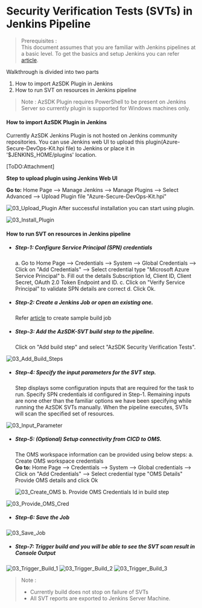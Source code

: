 # Security Verification Tests (SVTs) in Jenkins Pipeline
> Prerequisites :  
> This document assumes that you are familiar with Jenkins pipelines at a basic level. To get the basics and setup Jenkins you can refer [article](https://jenkins.io/doc/).
	
Walkthrough is divided into two parts
1. How to import AzSDK Plugin in Jenkins
2. How to run SVT on resources in Jenkins pipeline
	
> Note : AzSDK Plugin requires PowerShell to be present on Jenkins Server so currently plugin is supported for Windows machines only.
> 	

#### How to import AzSDK Plugin in Jenkins
	
Currently AzSDK Jenkins Plugin is not hosted on Jenkins community repositories. You can use Jenkins web UI to upload this plugin(Azure-Secure-DevOps-Kit.hpi file) to Jenkins or place it in '$JENKINS_HOME/plugins' location.
	
[ToDO:Attachment]
	
**Step to upload plugin using Jenkins Web UI**
	
   **Go to:** Home Page --> Manage Jenkins --> Manage Plugins -->  Select Advanced --> Upload Plugin file "Azure-Secure-DevOps-Kit.hpi"


![03_Upload_Plugin](../Images/03_Upload_Plugin.png)	
After successful installation you can start using plugin.  
 
![03_Install_Plugin](../Images/03_Install_Plugin.png)
#### How to run SVT on resources in Jenkins pipeline
	
- ##### Step-1: Configure Service Principal (SPN) credentials
    a. Go to Home Page -->  Credentials --> System --> Global Credentials  --> Click on "Add Credentials" --> Select credential type "Microsoft Azure Service Principal"
    b. Fill out the details Subscription Id, Client ID, Client	Secret, OAuth 2.0 Token Endpoint and ID.
    c. Click on "Verify Service Principal" to validate SPN details are correct 
    d. Click Ok.
	
	
- ##### Step-2: Create a Jenkins Job or open an existing one.
		
	Refer [article](https://www.tutorialspoint.com/jenkins/jenkins_setup_build_jobs.htm) to create sample build job
	
- ##### Step-3: Add the AzSDK-SVT build step to the pipeline.
	
	 Click on  "Add build step" and select "AzSDK Security Verification Tests".

 
![03_Add_Build_Steps](../Images/03_Add_Build_Steps.png)

- ##### Step-4: Specify the input parameters for the SVT step.
	Step displays some configuration inputs that are required for the task to run. Specify SPN credentials id configured in Step-1. Remaining inputs are none other than the familiar options we have been specifying while running the AzSDK SVTs manually. When the pipeline executes, SVTs will scan the specified set of resources.  
 
![03_Input_Parameter](../Images/03_Input_Parameter.png)	
- ##### Step-5: (Optional) Setup connectivity from CICD to OMS.
	The OMS workspace information can be provided using below steps:
	 a.  Create OMS workspace credentials  
		**Go to:** Home Page -->  Credentials --> System --> Global credentials  --> Click on "Add Credentials" --> Select credential type "OMS Details"  
		Provide OMS details and click Ok
		
   
  ![03_Create_OMS](../Images/03_Create_OMS.png)
	b.  Provide OMS Credentials Id in build step  

![03_Provide_OMS_Cred](../Images/03_Provide_OMS_Cred.png)	
- ##### Step-6: Save the Job 

![03_Save_Job](../Images/03_Save_Job.png)
- ##### Step-7: Trigger build and you will be able to see the SVT scan result in Console Output
	
	
 
 
 
![03_Trigger_Build_1](../Images/03_Trigger_Build_1.png)	
![03_Trigger_Build_2](../Images/03_Trigger_Build_2.png)	
![03_Trigger_Build_3](../Images/03_Trigger_Build_3.png)	
> 	Note :
> 	- Currently build does not stop on failure of SVTs 
> 	- All SVT reports are exported to Jenkins Server Machine.

